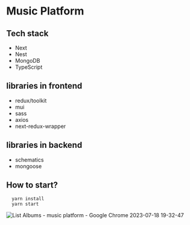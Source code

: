 # Music Platform

## Tech stack

+ Next
+ Nest
+ MongoDB
+ TypeScript

## libraries in frontend

+ redux/toolkit
+ mui
+ sass
+ axios
+ next-redux-wrapper

## libraries in backend

+ schematics
+ mongoose

## How to start?

```node
  yarn install
  yarn start
```

![List Albums - music platform - Google Chrome 2023-07-18 19-32-47](https://github.com/GamLock-glou/musicPlatform/assets/57964501/ad9add50-d18e-405d-97ab-20d80e00c41b)

